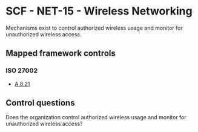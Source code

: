 # SCF - NET-15 - Wireless Networking
Mechanisms exist to control authorized wireless usage and monitor for unauthorized wireless access.
## Mapped framework controls
### ISO 27002
- [A.8.21](../iso27002/a-8.md#a821)
  
## Control questions
Does the organization control authorized wireless usage and monitor for unauthorized wireless access?
  